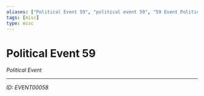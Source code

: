 ```yaml
---
aliases: ["Political Event 59", "political event 59", "59 Event Political"]
tags: [misc]
type: misc
---
```


# Political Event 59

*Political Event*

---
*ID: EVENT00058*